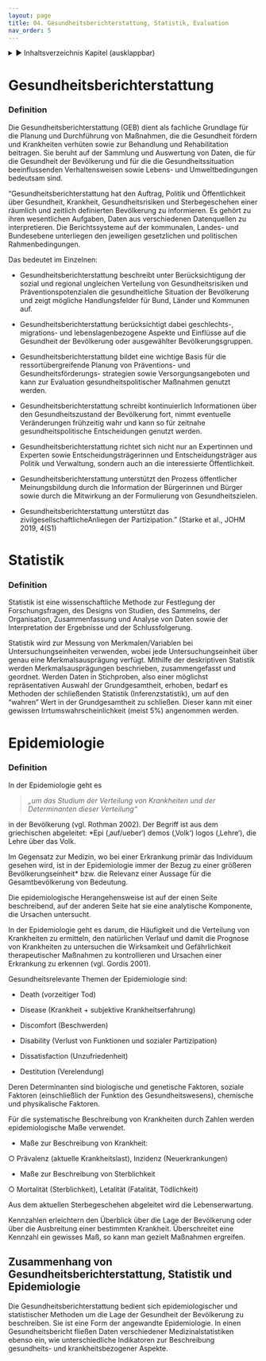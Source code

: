 ```yaml
---
layout: page
title: 04. Gesundheitsberichterstattung, Statistik, Evaluation
nav_order: 5
---
```

 
<details markdown="block"> 
  <summary> 
      &#9658; Inhaltsverzeichnis Kapitel (ausklappbar) 
  </summary>
 
1. TOC
{:toc}
 </details>
 
   <p></p>
 
 
# Gesundheitsberichterstattung

### Definition

Die Gesundheitsberichterstattung (GEB) dient als fachliche Grundlage für
die Planung und Durchführung von Maßnahmen, die die Gesundheit fördern
und Krankheiten verhüten sowie zur Behandlung und Rehabilitation
beitragen. Sie beruht auf der Sammlung und Auswertung von Daten, die für
die Gesundheit der Bevölkerung und für die die Gesundheitssituation
beeinflussenden Verhaltensweisen sowie Lebens- und Umweltbedingungen
bedeutsam sind.

“Gesundheitsberichterstattung hat den Auftrag, Politik und
Öffentlichkeit über Gesundheit, Krankheit, Gesundheitsrisiken und
Sterbegeschehen einer räumlich und zeitlich definierten Bevölkerung zu
informieren. Es gehört zu ihren wesentlichen Aufgaben, Daten aus
verschiedenen Datenquellen zu interpretieren. Die Berichtssysteme auf
der kommunalen, Landes- und Bundesebene unterliegen den jeweiligen
gesetzlichen und politischen Rahmenbedingungen.

Das bedeutet im Einzelnen:

  - Gesundheitsberichterstattung beschreibt unter Berücksichtigung der
    sozial und regional ungleichen Verteilung von Gesundheitsrisiken und
    Präventionspotenzialen die gesundheitliche Situation der Bevölkerung
    und zeigt mögliche Handlungsfelder für Bund, Länder und Kommunen
    auf.

  - Gesundheitsberichterstattung berücksichtigt dabei geschlechts-,
    migrations- und lebenslagenbezogene Aspekte und Einflüsse auf die
    Gesundheit der Bevölkerung oder ausgewählter Bevölkerungsgruppen.

  - Gesundheitsberichterstattung bildet eine wichtige Basis für die
    ressortübergreifende Planung von Präventions- und
    Gesundheitsförderungs- strategien sowie Versorgungsangeboten und
    kann zur Evaluation gesundheitspolitischer Maßnahmen genutzt werden.

  - Gesundheitsberichterstattung schreibt kontinuierlich Informationen
    über den Gesundheitszustand der Bevölkerung fort, nimmt eventuelle
    Veränderungen frühzeitig wahr und kann so für zeitnahe
    gesundheitspolitische Entscheidungen genutzt werden.

  - Gesundheitsberichterstattung richtet sich nicht nur an Expertinnen
    und Experten sowie Entscheidungsträgerinnen und Entscheidungsträger
    aus Politik und Verwaltung, sondern auch an die interessierte
    Öffentlichkeit.

  - Gesundheitsberichterstattung unterstützt den Prozess öffentlicher
    Meinungsbildung durch die Information der Bürgerinnen und Bürger
    sowie durch die Mitwirkung an der Formulierung von
    Gesundheitszielen.

  - Gesundheitsberichterstattung unterstützt das
    zivilgesellschaftlicheAnliegen der Partizipation.” (Starke et al.,
    JOHM 2019, 4(S1)

# Statistik

### Definition

Statistik ist eine wissenschaftliche Methode zur Festlegung der
Forschungsfragen, des Designs von Studien, des Sammelns, der
Organisation, Zusammenfassung und Analyse von Daten sowie der
Interpretation der Ergebnisse und der Schlussfolgerung.

Statistik wird zur Messung von Merkmalen/Variablen bei
Untersuchungseinheiten verwenden, wobei jede Untersuchungseinheit über
genau eine Merkmalsausprägung verfügt. Mithilfe der deskriptiven
Statistik werden Merkmalsausprägungen beschrieben, zusammengefasst und
geordnet. Werden Daten in Stichproben, also einer möglichst
repräsentativen Auswahl der Grundgesamtheit, erhoben, bedarf es
Methoden der schließenden Statistik (Inferenzstatistik), um auf den
“wahren” Wert in der Grundgesamtheit zu schließen. Dieser kann mit
einer gewissen Irrtumswahrscheinlichkeit (meist 5%) angenommen werden.

# Epidemiologie

### Definition

In der Epidemiologie geht es

> *„um das Studium der Verteilung von Krankheiten und der Determinanten
> dieser Verteilung“*

in der Bevölkerung (vgl. Rothman 2002). Der Begriff ist aus dem
griechischen abgeleitet: \*Epi (‚auf/ueber‘) demos (‚Volk‘) logos
(‚Lehre‘), die Lehre über das Volk.

Im Gegensatz zur Medizin, wo bei einer Erkrankung primär das Individuum
gesehen wird, ist in der Epidemiologie immer der Bezug zu einer größeren
Bevölkerungseinheit\* bzw. die Relevanz einer Aussage für die
Gesamtbevölkerung von Bedeutung.

Die epidemiologische Herangehensweise ist auf der einen Seite
beschreibend, auf der anderen Seite hat sie eine analytische Komponente,
die Ursachen untersucht.

In der Epidemiologie geht es darum, die Häufigkeit und die Verteilung
von Krankheiten zu ermitteln, den natürlichen Verlauf und damit die
Prognose von Krankheiten zu untersuchen die Wirksamkeit und
Gefährlichkeit therapeutischer Maßnahmen zu kontrollieren und Ursachen
einer Erkrankung zu erkennen (vgl. Gordis 2001).

Gesundheitsrelevante Themen der Epidemiologie sind:

  - Death (vorzeitiger Tod)

  - Disease (Krankheit + subjektive Krankheitserfahrung)

  - Discomfort (Beschwerden)

  - Disability (Verlust von Funktionen und sozialer Partizipation)

  - Dissatisfaction (Unzufriedenheit)

  - Destitution (Verelendung)

Deren Determinanten sind biologische und genetische Faktoren, soziale
Faktoren (einschließlich der Funktion des Gesundheitswesens), chemische
und physikalische Faktoren.

Für die systematische Beschreibung von Krankheiten durch Zahlen werden
epidemiologische Maße verwendet.

  - Maße zur Beschreibung von Krankheit:

○ Prävalenz (aktuelle Krankheitslast), Inzidenz (Neuerkrankungen)

  - Maße zur Beschreibung von Sterblichkeit

○ Mortalität (Sterblichkeit), Letalität (Fatalität, Tödlichkeit)

Aus dem aktuellen Sterbegeschehen abgeleitet wird die Lebenserwartung.

Kennzahlen erleichtern den Überblick über die Lage der Bevölkerung oder
über die Ausbreitung einer bestimmten Krankheit. Überschreitet eine
Kennzahl ein gewisses Maß, so kann man gezielt Maßnahmen ergreifen.

## Zusammenhang von Gesundheitsberichterstattung, Statistik und Epidemiologie

Die Gesundheitsberichterstattung bedient sich epidemiologischer und
statistischer Methoden um die Lage der Gesundheit der Bevölkerung zu
beschreiben. Sie ist eine Form der angewandte Epidemiologie. In einen
Gesundheitsbericht fließen Daten verschiedener Medizinalstatistiken
ebenso ein, wie unterschiedliche Indikatoren zur Beschreibung
gesundheits- und krankheitsbezogener Aspekte.

<div class="section fnlist" data-role="doc-footnotes">

</div>
